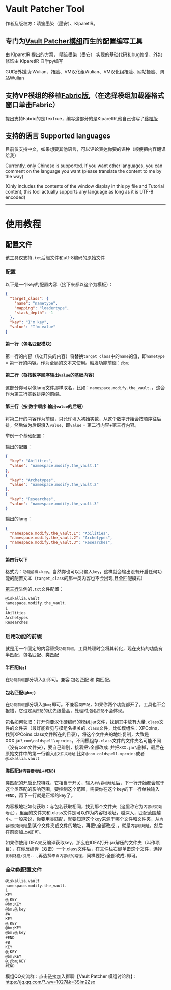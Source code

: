 # **Vault Patcher Tool**

作者及版权方：晴笙墨染（墨安）、KlparetlR。

## 专门为[Vault Patcher模组](https://github.com/3093FengMing/VaultPatcher)而生的配置编写工具

由 KlparetlR 提出的方案， 晴笙墨染（墨安） 实现的基础代码和bug修复，外包修饰由 KlparetlR 自学py编写

GUI场外援助:Wulian、捂脸、VM汉化组Wulian、VM汉化组捂脸、网站捂脸、网站Wulian

## 支持VP模组的移植[Fabric版](https://github.com/LocalizedMC/HardcodePatcher),（在选择模组加载器格式窗口单击Fabric）

提出支持Fabric的是TexTrue，编写这部分的是KlparetlR,他自己也写了[移植版](https://gist.github.com/TexBlock/e54a48ad59e9d8b8e9c411015943efa9)

## 支持的语言 Supported languages

目前仅支持中文，如果想要其他语言，可以评论表达你要的语种（顺便把内容翻译给我）

Currently, only Chinese is supported. If you want other languages, you can comment on the language you want (please translate the content to me by the way)

(Only includes the contents of the window display in this py file and Tutorial content, this tool actually supports any language as long as it is UTF-8 encoded)

---

# 使用教程

## 配置文件

该工具仅支持`.txt`后缀文件和utf-8编码的原始文件

### 配置

以下是一个key的配置内容（接下来都以这个为模板）：

```json  
{
  "target_class": {
    "name": "nametype",
    "mapping": "loadertype",
    "stack_depth": -1
  },
  "key": "I'm key",
  "value": "I'm value"
}
```

#### 第一行（包名匹配模块）

第一行的内容（以`@`开头的内容）将替换`target_class`中的`name`的值，即`nametype` = 第一行的内容。作为全局的文本来使用。触发功能前缀：`@bm;`

#### 第二行（将按数字顺序输出`value`的基础内容）

这部分你可以像lang文件那样取名，比如：`namespace.modify.the_vault.`，这会作为第三行实数排序的前缀。

#### 第三行（按 数字顺序 输出`value`的后缀）

将第二行的内容作为前缀，只允许填入初始实数，从这个数字开始会按顺序往后排，然后做为后缀填入`value`，即`value` = 第二行内容+第三行内容。

举例一个基础配置：

输出的配置：
```json 
{
  "key": "Abilities",
  "value": "namespace.modify.the_vault.1"
},
{
  "key": "Archetypes",
  "value": "namespace.modify.the_vault.2"
},
{
  "key": "Researches",
  "value": "namespace.modify.the_vault.3"
}
```
输出的lang：
```json  
{
  "namespace.modify.the_vault.1": "Abilities",
  "namespace.modify.the_vault.2": "Archetypes",
  "namespace.modify.the_vault.3": "Researches",
}
```

#### 第四行以下

格式为：`功能前缀`+`key`。当然你也可以只输入`key`，这样就会输出没有开启任何功能的配置文本（`target_class`的那一类内容也不会出现,且全匹配模式）

[第三行](https://gist.github.com/KlparetlR/b7aa7c3004852575683ce9b3338db604#第三行按-数字顺序-输出value的后缀)举例的`.txt`文件配置：
```txt
@iskallia.vault
namespace.modify.the_vault.
1
Abilities
Archetypes
Researches
```

### 启用功能的前缀

就是用一个固定的内容替换`功能前缀`，工具处理时会将其转化，现在支持的功能有 半匹配、包名匹配、类匹配

#### 半匹配(`@;`)

在`功能前缀`部分填入`@;`即可。兼容 包名匹配 和 类匹配。

#### 包名匹配(`@bm;`)

在`功能前缀`部分填入`@bm;`即可。不兼容`类匹配`，如果你两个功能都开了，工具也不会报错，它设定`类匹配`的优先级最高，处理时,`包名匹配`不会体现。

包名如何获取：打开你要汉化硬编码的模组.jar文件，找到其中放有大量`.class`文件的文件夹（最好能看见与模组名相关的`.class`文件，比如模组名：XPCoins，找到XPCoins.class文件所在的目录），将这个文件夹的地址复制，大致是XXX.jar\ `com\coldspell\xpcoins`，不同模组存`.class`文件的文件夹名可能不同（没有com文件夹），要自己辨别，接着把`\`全部改成`.`并把`XXX.jar\`删掉，最后在原始文件中的第一行输入`@文件夹地址`,比如`@com.coldspell.xpcoins`或者`@iskallia.vault`

#### 类匹配(`#内容根地址`+`#END`)

类匹配的开启比较特殊，它相当于开关，输入`#内容根地址`后，下一行开始都会属于这个类匹配的影响范围，要控制这个范围，需要你在这个key的下一行单独输入`#END`，再下一行就是正常的key了。

内容根地址如何获取：与包名获取相同，找到那个文件夹（这里称它为`内容根初始地址`），里面的文件夹和.class文件是可以作为内容根地址，越深入，匹配范围越小。一般来说，你要用类匹配，就要知道这个key来源于哪个文件和文件夹，从`内容根初始地址`到某个文件夹或文件的地址，再把`\`全部改成`.`，就是`内容根地址`，然后在前面加上`#`即可。

如果你使用IDEA来反编译获取key，那么在IDEA打开.jar解压的文件夹（叫作项目），在你反编译（双击）一个.class文件后，在文件栏右键单击这个文件，选择`复制路径/引用...`,再选择`来自内容根的路径`，同样要把`\`全部改成`.`即可。

### 全功能配置文件
```txt
@iskallia.vault
namespace.modify.the_vault.
1
KEY
@;KEY
@bm;KEY
@bm;@;key
#A
KEY
@;KEY
@bm;KEY
@bm;@;key
#END
#B
KEY
@;KEY
@bm;KEY
@;@bm;KEY
#END
```

模组QQ交流群：点击链接加入群聊【Vault Patcher 模组讨论群】：https://jq.qq.com/?_wv=1027&k=3Slm2Zso
